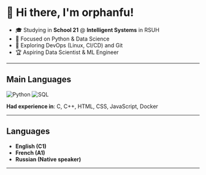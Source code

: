 # 👋 Hi there, I'm orphanfu!

- 🎓 Studying in **School 21** @ **Intelligent Systems** in RSUH
- 🐍 Focused on Python & Data Science  
- 🌱 Exploring DevOps (Linux, CI/CD) and Git
- 🏆 Aspiring Data Scientist & ML Engineer  

---

## Main Languages
![Python](https://img.shields.io/badge/Python-3776AB?style=flat-square&logo=python&logoColor=white)
![SQL](https://img.shields.io/badge/SQL-336791?style=flat-square&logo=postgresql&logoColor=white)

**Had experience in**: C, C++, HTML, CSS, JavaScript, Docker

---

## Languages
- **English (C1)**  
- **French (A1)**  
- **Russian (Native speaker)**  

---



<!--
## Проекты
- [Проект 1](ссылка) — описание проекта
- [Проект 2](ссылка) — описание проекта
-->

<!--
**zelenn/zelenn** is a ✨ _special_ ✨ repository because its `README.md` (this file) appears on your GitHub profile.

Here are some ideas to get you started:

- 🔭 I’m currently working on ...
- 🌱 I’m currently learning ...
- 👯 I’m looking to collaborate on ...
- 🤔 I’m looking for help with ...
- 💬 Ask me about ...
- 📫 How to reach me: ...
- 😄 Pronouns: ...
- ⚡ Fun fact: ...
-->

